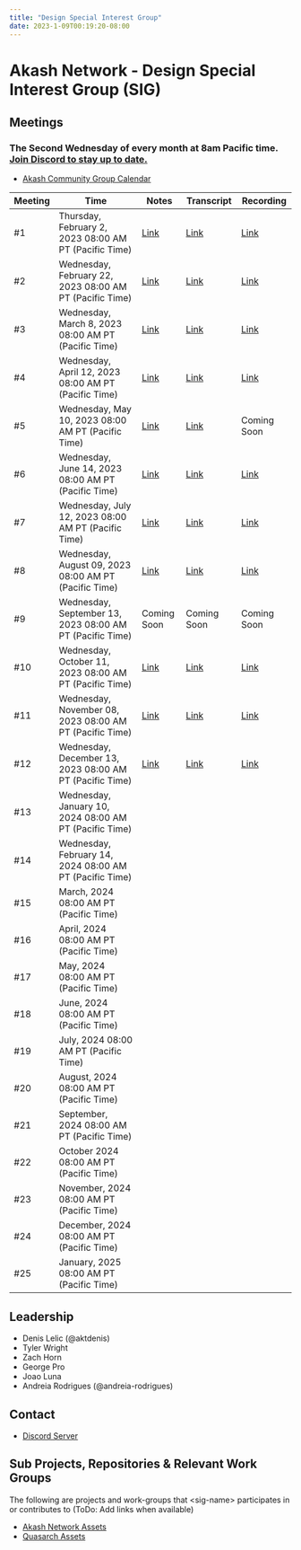 ```yaml
---
title: "Design Special Interest Group"
date: 2023-1-09T00:19:20-08:00
---
```


# Akash Network - Design Special Interest Group (SIG)

## Meetings

### The Second Wednesday of every month at 8am Pacific time. [Join Discord to stay up to date.](https://discord.com/channels/747885925232672829/1068922143976464395/1068923732099334194)

- [Akash Community Group Calendar](https://calendar.google.com/calendar/u/0?cid=Y18yNWU1ZTM3NDhlNGM0YWI3YTU1ZjQxZmJjNWViZWJjYzBhMDNiNDBmYjAyODc4NWYxNDE1OWJmYWViZWExMmUyQGdyb3VwLmNhbGVuZGFyLmdvb2dsZS5jb20)



| Meeting | Time | Notes | Transcript | Recording
| --- | --- | --- | --- | --- |
| #1 | Thursday, February 2, 2023 08:00 AM PT (Pacific Time) | [Link](https://github.com/akash-network/community/blob/main/sig-design/meetings/001-2023-02-02.md) | [Link](https://github.com/akash-network/community/blob/main/sig-design/meetings/001-2023-02-02.md#transcript) | [Link](https://uj3nmvkwwqwjkd3jzkkhbjf3w7rewuvfqrmcdapficmmik4gudzq.arweave.net/onbWVVa0LJUPacqUcKS7t-JLUqWEWCGB5UCYxCuGoPM)
| #2 | Wednesday, February 22, 2023 08:00 AM PT (Pacific Time) | [Link](https://github.com/akash-network/community/blob/main/sig-design/meetings/002-2023-02-21.md) | [Link](https://github.com/akash-network/community/blob/main/sig-design/meetings/002-2023-02-21.md#transcript) | [Link](https://e6wptkexnljmfnq6swe4qbbu54assn65grzlurzvpizzlreiro5q.arweave.net/J6z5qJdq0sK2HpWJyAQ07wEpN900crpHNXozlcSIi7s)
| #3 | Wednesday, March 8, 2023 08:00 AM PT (Pacific Time) | [Link](https://github.com/akash-network/community/blob/main/sig-design/meetings/003-2023-03-08.md) | [Link](https://github.com/akash-network/community/blob/main/sig-design/meetings/003-2023-03-08.md#transcript) | [Link](https://apru4o53g355qdxpxifh2ejjvopsqlmf5c7zlmnygpqq33vekvya.arweave.net/A-NOO7s2-9gO77oKfREpq58oLYXov5WxuDPhDe6kVXA)
| #4 | Wednesday, April 12, 2023 08:00 AM PT (Pacific Time) | [Link](https://github.com/akash-network/community/blob/main/sig-design/meetings/004-2023-04-12.md) | [Link](https://github.com/akash-network/community/blob/main/sig-design/meetings/004-2023-04-12.md#transcript) | [Link](https://6xo72sp45srm3peei2i57kitrya34ftrqffk3irtxgfyxxjhmxbq.arweave.net/9d39Sfzsos28hEaR36kTjgG-FnGBSq2iM7mLi90nZcM)
| #5 | Wednesday, May 10, 2023 08:00 AM PT (Pacific Time) | [Link](https://github.com/akash-network/community/blob/main/sig-design/meetings/005-2023-05-10.md) | [Link](https://github.com/akash-network/community/blob/main/sig-design/meetings/005-2023-05-10.md#transcript) | Coming Soon
| #6 | Wednesday, June 14, 2023 08:00 AM PT (Pacific Time) | [Link](https://github.com/akash-network/community/blob/main/sig-design/meetings/006-2023-06-14.md) | [Link](https://github.com/akash-network/community/blob/main/sig-design/meetings/006-2023-06-14.md#transcript) | [Link](https://inlakgk4lzlfmrveddowlqvf3olzpxeklmrjdksle6defao4ehea.arweave.net/Q1YFGVxeVlZGpBjdZcKl25eX3IpbIpGqSyeGQoHcIcg)
| #7 | Wednesday, July 12, 2023 08:00 AM PT (Pacific Time) |[Link](https://github.com/akash-network/community/blob/main/sig-design/meetings/007-2023-07-12.md)  |[Link](https://github.com/akash-network/community/blob/main/sig-design/meetings/007-2023-07-12.md#transcript) | [Link](https://4v5gjbxldak3kwlx7jbkp2gcgp4ovvbf6q67ue2oyp22w2guavua.arweave.net/5XpkhusYFbVZd_pCp-jCM_jq1CX0PfoTTsP1q2jUBWg)
| #8 | Wednesday, August 09, 2023 08:00 AM PT (Pacific Time) |[Link](https://github.com/akash-network/community/blob/main/sig-design/meetings/008-2023-08-09.md)  | [Link](https://github.com/akash-network/community/blob/main/sig-design/meetings/008-2023-08-09.md#transcript)|[Link](https://7hbbbiaiqssx7redpnzevdfif3smtvixbsd6uahwjtqugqcndxia.arweave.net/-cIQoAiEpX_Eg3tySoyoLuTJ1RcMh-oA9kzhQ0BNHdA)
| #9 | Wednesday, September 13, 2023 08:00 AM PT (Pacific Time) | Coming Soon | Coming Soon | Coming Soon 
| #10 | Wednesday, October 11, 2023 08:00 AM PT (Pacific Time) | [Link](https://github.com/akash-network/community/blob/main/sig-design/meetings/010-2023-10-11.md) | [Link](https://github.com/akash-network/community/blob/main/sig-design/meetings/010-2023-10-11.md#transcript)|  [Link](https://lpgpnhvzo3h4wr6vc7qy5rggghi2qztpqj6krjuzlevcmcypf63q.arweave.net/W8z2nrl2z8tH1RfhjsTGMdGoZm-CfKimmVkqJgsPL7c)
| #11 | Wednesday, November 08, 2023 08:00 AM PT (Pacific Time) |[Link](https://github.com/akash-network/community/blob/main/sig-design/meetings/011-2023-11-08.md) |[Link](https://github.com/akash-network/community/blob/main/sig-design/meetings/011-2023-11-08.md#transcript)| [Link](https://mctlnmdevhysanes52tbok6kbc3mgbsgnn6qemc35xhanfc2x67q.arweave.net/YKa2sGSp8SA0ku6mFyvKCLbDBkZrfQIwW-3OBpRav78)
| #12| Wednesday, December 13, 2023 08:00 AM PT (Pacific Time) |[Link](https://github.com/akash-network/community/blob/main/sig-design/meetings/012-2023-12-13.md)  |[Link](https://github.com/akash-network/community/blob/main/sig-design/meetings/012-2023-12-13.md#transcript) | [Link](https://une76rieq3cvbtrnjv3gxaw6kbxaay3tnzqsangya2lfe6ionpva.arweave.net/o0n_RQSGxVDOLU12a4LeUG4AY3NuYSA02AaWUnkOa-o)
| #13| Wednesday, January 10, 2024 08:00 AM PT (Pacific Time) |  | | 
| #14| Wednesday, February 14, 2024 08:00 AM PT (Pacific Time) |  | | 
| #15| March, 2024 08:00 AM PT (Pacific Time) |  | |
| #16| April, 2024 08:00 AM PT (Pacific Time) |  | |
| #17| May, 2024 08:00 AM PT (Pacific Time) |  | |
| #18| June, 2024 08:00 AM PT (Pacific Time) |  | |
| #19| July, 2024 08:00 AM PT (Pacific Time) |  | |
| #20| August, 2024 08:00 AM PT (Pacific Time) |  | |
| #21| September, 2024 08:00 AM PT (Pacific Time) |  | |
| #22| October 2024 08:00 AM PT (Pacific Time) |  | |
| #23| November, 2024 08:00 AM PT (Pacific Time) |  | |
| #24| December, 2024 08:00 AM PT (Pacific Time) |  | |
| #25| January, 2025 08:00 AM PT (Pacific Time) |  | |


## Leadership

- Denis Lelic (@aktdenis)
- Tyler Wright
- Zach Horn
- George Pro
- Joao Luna
- Andreia Rodrigues (@andreia-rodrigues)


## Contact

- [Discord Server](https://discord.gg/akash)

## Sub Projects, Repositories & Relevant Work Groups

The following are projects and work-groups that \<sig-name\> participates in or contributes to (ToDo: Add links when available)

- [Akash Network Assets](https://github.com/akash-network/brand-assets)
- [Quasarch Assets](https://github.com/quasarch/assets)
